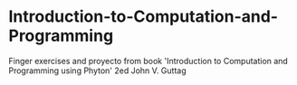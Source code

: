 # Introduction-to-Computation-and-Programming
Finger exercises and proyecto from book 'Introduction to Computation and Programming using Phyton' 2ed John V. Guttag
